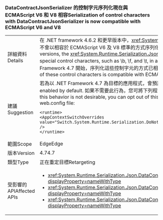 ### <a name="serialization-of-control-characters-with-datacontractjsonserializer-is-now-compatible-with-ecmascript-v6-and-v8"></a><span data-ttu-id="19f4f-101">DataContractJsonSerializer 的控制字元序列化現在與 ECMAScript V6 和 V8 相容</span><span class="sxs-lookup"><span data-stu-id="19f4f-101">Serialization of control characters with DataContractJsonSerializer is now compatible with ECMAScript V6 and V8</span></span>

|   |   |
|---|---|
|<span data-ttu-id="19f4f-102">詳細資料</span><span class="sxs-lookup"><span data-stu-id="19f4f-102">Details</span></span>|<span data-ttu-id="19f4f-103">在 .NET framework 4.6.2 和更早版本中，<xref:System.Runtime.Serialization.Json.DataContractJsonSerializer?displayProperty=name> 不會以相容於 ECMAScript V6 及 V8 標準的方式序列化某些特殊控制字元，例如 \b、\f 和 \t。</span><span class="sxs-lookup"><span data-stu-id="19f4f-103">In the .NET framework 4.6.2 and earlier versions, the <xref:System.Runtime.Serialization.Json.DataContractJsonSerializer?displayProperty=name> did not serialize some special control characters, such as \b, \f, and \t, in a way that was compatible with the ECMAScript V6 and V8 standards.</span></span> <span data-ttu-id="19f4f-104">從 .NET Framework 4.7 開始，序列化這些控制字元的方式已相容於 ECMAScript V6 和 V8。</span><span class="sxs-lookup"><span data-stu-id="19f4f-104">Starting with the .NET Framework 4.7, serialization of these control characters is compatible with ECMAScript V6 and V8.</span></span>|
|<span data-ttu-id="19f4f-105">建議</span><span class="sxs-lookup"><span data-stu-id="19f4f-105">Suggestion</span></span>|<span data-ttu-id="19f4f-106">若為以 .NET Framework 4.7 為目標的應用程式，會預設啟用此功能。</span><span class="sxs-lookup"><span data-stu-id="19f4f-106">For apps that target the .NET Framework 4.7, this feature is enabled by default.</span></span> <span data-ttu-id="19f4f-107">如果不需要此行為，您可將下列程式行加入至 app.config 或 web.config 檔案的 <code>&lt;runtime&gt;</code> 區段，以選擇退出此功能：</span><span class="sxs-lookup"><span data-stu-id="19f4f-107">If this behavior is not desirable, you can opt out of this feature by adding the following line to the <code>&lt;runtime&gt;</code> section of the app.config or web.config file:</span></span><pre><code class="language-xml">&lt;runtime&gt;&#13;&#10;&lt;AppContextSwitchOverrides value=&quot;Switch.System.Runtime.Serialization.DoNotUseECMAScriptV6EscapeControlCharacter=false&quot; /&gt;&#13;&#10;&lt;/runtime&gt;&#13;&#10;</code></pre>|
|<span data-ttu-id="19f4f-108">範圍</span><span class="sxs-lookup"><span data-stu-id="19f4f-108">Scope</span></span>|<span data-ttu-id="19f4f-109">Edge</span><span class="sxs-lookup"><span data-stu-id="19f4f-109">Edge</span></span>|
|<span data-ttu-id="19f4f-110">版本</span><span class="sxs-lookup"><span data-stu-id="19f4f-110">Version</span></span>|<span data-ttu-id="19f4f-111">4.7</span><span class="sxs-lookup"><span data-stu-id="19f4f-111">4.7</span></span>|
|<span data-ttu-id="19f4f-112">類型</span><span class="sxs-lookup"><span data-stu-id="19f4f-112">Type</span></span>|<span data-ttu-id="19f4f-113">正在重定目標</span><span class="sxs-lookup"><span data-stu-id="19f4f-113">Retargeting</span></span>|
|<span data-ttu-id="19f4f-114">受影響的 API</span><span class="sxs-lookup"><span data-stu-id="19f4f-114">Affected APIs</span></span>|<ul><li><xref:System.Runtime.Serialization.Json.DataContractJsonSerializer.WriteObject(System.IO.Stream,System.Object)?displayProperty=nameWithType></li><li><xref:System.Runtime.Serialization.Json.DataContractJsonSerializer.WriteObject(System.Xml.XmlDictionaryWriter,System.Object)?displayProperty=nameWithType></li><li><xref:System.Runtime.Serialization.Json.DataContractJsonSerializer.WriteObject(System.Xml.XmlWriter,System.Object)?displayProperty=nameWithType></li></ul>|

